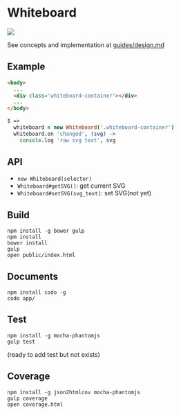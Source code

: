 # Whiteboard

![](http://i.gyazo.com/c6d2ccb694d483127d4b539d412194e0.png)

See concepts and implementation at [guides/design.md](guides/design.md)

## Example

```html
<body>
  ...
  <div class='whiteboard-container'></div>
  ...
</body>
```

```coffee
$ =>
  whiteboard = new Whiteboard('.whiteboard-container')
  whiteboard.on 'changed', (svg) ->
    console.log 'raw svg text', svg
```

## API

- `new Whiteboard(selector)`
- `Whiteboard#getSVG()`: get current SVG
- `Whiteboard#setSVG(svg_text)`: set SVG(not yet)

## Build

```
npm install -g bower gulp
npm install
bower install
gulp
open public/index.html
```

## Documents

```
npm install codo -g
codo app/
```

## Test

```
npm install -g mocha-phantomjs
gulp test
```

(ready to add test but not exists)

## Coverage

```
npm install -g json2htmlcov mocha-phantomjs
gulp coverage
open coverage.html
```
